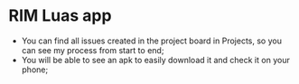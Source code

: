 # RIM Luas app

- You can find all issues created in the project board in Projects, so you can see my process from start to end;
- You will be able to see an apk to easily download it and check it on your phone;
